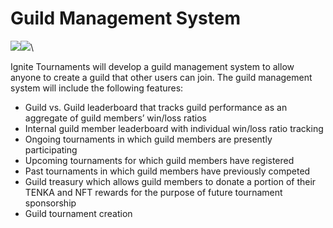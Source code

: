 # Guild Management System

​![](https://files.gitbook.com/v0/b/gitbook-x-prod.appspot.com/o/spaces%2FM3M1spNo5rQgwEkCo5Lp%2Fuploads%2FWIQnlUTZvlfojCyacAUN%2F7?alt=media)​​![](https://files.gitbook.com/v0/b/gitbook-x-prod.appspot.com/o/spaces%2FM3M1spNo5rQgwEkCo5Lp%2Fuploads%2F1GqXlszvR1VGRNlMtoNl%2F8?alt=media)​\


Ignite Tournaments will develop a guild management system to allow anyone to create a guild that other users can join. The guild management system will include the following features:

* Guild vs. Guild leaderboard that tracks guild performance as an aggregate of guild members’ win/loss ratios
* Internal guild member leaderboard with individual win/loss ratio tracking
* Ongoing tournaments in which guild members are presently participating
* Upcoming tournaments for which guild members have registered
* Past tournaments in which guild members have previously competed
* Guild treasury which allows guild members to donate a portion of their TENKA and NFT rewards for the purpose of future tournament sponsorship
* Guild tournament creation

